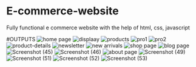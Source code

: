 # E-commerce-website
Fully functional e commerce website with the help of html, css, javascript

#OUTPUTS
![home page](https://github.com/YASHIRATNAKAR/E-commerce-website/assets/108261265/2e4de2f8-8f8b-4f8f-9dbb-57b97925a9b6)
![displaay](https://github.com/YASHIRATNAKAR/E-commerce-website/assets/108261265/fd155489-7076-4cb4-abb3-1134408b7f29)
![products](https://github.com/YASHIRATNAKAR/E-commerce-website/assets/108261265/77fb3ec1-0899-4728-824d-6f49c6355aca)
![pro1](https://github.com/YASHIRATNAKAR/E-commerce-website/assets/108261265/5110fb9d-d128-4ea6-ae56-c39838eb4297)
![pro2](https://github.com/YASHIRATNAKAR/E-commerce-website/assets/108261265/f4bc9c7d-e18c-4af0-a996-c3fce7149e19)
![product-details](https://github.com/YASHIRATNAKAR/E-commerce-website/assets/108261265/f8e11c39-4005-4cd9-8ebf-4bae7e1b3138)
![newsletter](https://github.com/YASHIRATNAKAR/E-commerce-website/assets/108261265/606b40da-0f86-449b-9261-a85dd5d10a91)
![new arrivals](https://github.com/YASHIRATNAKAR/E-commerce-website/assets/108261265/0ab20edf-c67f-4a67-91a8-ed98d6c9256e)
![shop page](https://github.com/YASHIRATNAKAR/E-commerce-website/assets/108261265/de4f7cca-c04d-41cd-afb7-17ad404fac83)
![blog page](https://github.com/YASHIRATNAKAR/E-commerce-website/assets/108261265/3fdb190a-3a5b-416c-8dea-301be36fb874)
![Screenshot (45)](https://github.com/YASHIRATNAKAR/E-commerce-website/assets/108261265/f1b84daa-4f6d-4ace-8324-1a2d0b9a0495)
![Screenshot (46)](https://github.com/YASHIRATNAKAR/E-commerce-website/assets/108261265/b7769676-500a-4384-bdf3-16dd3276a98f)
![about page](https://github.com/YASHIRATNAKAR/E-commerce-website/assets/108261265/6d73e195-27ab-471b-9083-bf8e441969e4)
![Screenshot (49)](https://github.com/YASHIRATNAKAR/E-commerce-website/assets/108261265/b31b6baa-d01e-41b7-9214-09f61fb9440f)
![Screenshot (51)](https://github.com/YASHIRATNAKAR/E-commerce-website/assets/108261265/8e462ed8-951e-404d-9850-15eebbbe3b0d)
![Screenshot (52)](https://github.com/YASHIRATNAKAR/E-commerce-website/assets/108261265/75b15a63-f25b-47f1-bb22-a66151141035)
![Screenshot (53)](https://github.com/YASHIRATNAKAR/E-commerce-website/assets/108261265/455a6f85-bbb6-4d4c-bfe4-602dbd240462)

